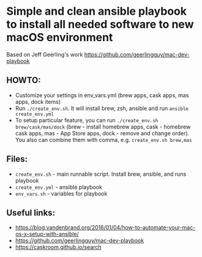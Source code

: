 # Simple and clean ansible playbook to install all needed software to new macOS environment
Based on Jeff Geerling's work https://github.com/geerlingguy/mac-dev-playbook
## HOWTO:
* Customize your settings in env_vars.yml (brew apps, cask apps, mas apps, dock items)
* Run `./create_env.sh`. It will install brew, zsh, ansible and run `ansible create_env.yml`
* To setup particular feature, you can run `./create_env.sh brew/cask/mas/dock` (brew - install homebrew apps, cask - homebrew cask apps, mas - App Store apps, dock - remove and change order). You also can combine them with comma, e.g. `create_env.sh brew,mas`

## Files:
* `create_env.sh` - main runnable script. Install brew, ansible, and runs playbook
* `create_env.yml` - ansible playbook
* `env_vars.sh` - variables for playbook


## Useful links:
* https://blog.vandenbrand.org/2016/01/04/how-to-automate-your-mac-os-x-setup-with-ansible/
* https://github.com/geerlingguy/mac-dev-playbook
* https://caskroom.github.io/search
